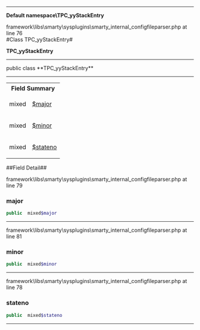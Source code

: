 - - -

**Default namespace\TPC_yyStackEntry**
<div class="location">framework\libs\smarty\sysplugins\smarty_internal_configfileparser.php at line 76</div>
#Class TPC_yyStackEntry#

**TPC_yyStackEntry**


- - -

<p class="signature">public  class **TPC_yyStackEntry**</p>

- - -

<table id="summary_field">
<tr><th colspan="2">Field Summary</th></tr>
<tr>
<td class="type"> mixed</td>
<td class="description"><p class="name"><a href="#major">$major</a></p></td>
</tr>
<tr>
<td class="type"> mixed</td>
<td class="description"><p class="name"><a href="#minor">$minor</a></p></td>
</tr>
<tr>
<td class="type"> mixed</td>
<td class="description"><p class="name"><a href="#stateno">$stateno</a></p></td>
</tr>
</table>

##Field Detail##
<div class="location">framework\libs\smarty\sysplugins\smarty_internal_configfileparser.php at line 79</div>
<h3 id="major">major</h3>

```php
public  mixed$major
```
<div class="details">
</div>

- - -

<div class="location">framework\libs\smarty\sysplugins\smarty_internal_configfileparser.php at line 81</div>
<h3 id="minor">minor</h3>

```php
public  mixed$minor
```
<div class="details">
</div>

- - -

<div class="location">framework\libs\smarty\sysplugins\smarty_internal_configfileparser.php at line 78</div>
<h3 id="stateno">stateno</h3>

```php
public  mixed$stateno
```
<div class="details">
</div>

- - -

